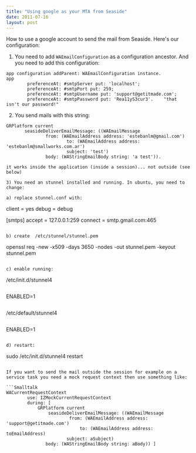 ```yaml
---
title: "Using google as your MTA from Seaside"
date: 2011-07-16
layout: post
---
```

How to use a google account to send the mail from Seaside. Here's our configuration:

1) You need to add `WAEmailConfiguration` as a configuration ancestor.
And you need to add this configuration:

```Smalltalk
app configuration addParent: WAEmailConfiguration instance.
app 
		preferenceAt: #smtpServer put: 'localhost';
		preferenceAt: #smtpPort put: 259;
		preferenceAt: #smtpUsername put: 'support@getitmade.com';
		preferenceAt: #smtpPassword put: 'Rea11yS3cur3'.    "that isn't our password!"
```

2) You send mails with this string:

```Smalltalk
GRPlatform current
       seasideDeliverEmailMessage: ((WAEmailMessage
               from: (WAEmailAddress address: 'estebanlm@gmail.com')
                       to: (WAEmailAddress address:  'estebanlm@smallworks.com.ar')
                       subject: 'test')
               body: (WAStringEmailBody string: 'a test')).

it works inside the application (inside a session)... not outside (see below)

3) You need an stunnel installed and running. In ubuntu, you need to change:

a) replace stunnel.conf with:
```
client = yes
debug = debug

[smtps]
accept = 127.0.0.1:259
connect = smtp.gmail.com:465
```

b) create  /etc/stunnel/stunnel.pem
```
openssl req -new -x509 -days 3650 -nodes -out stunnel.pem -keyout stunnel.pem
```

c) enable running:

```
/etc/init.d/stunnel4
```
```
ENABLED=1
```

```
/etc/default/stunnel4
```
```
ENABLED=1
```

d) restart:
```
sudo /etc/init.d/stunnel4 restart
```

If you want to send the mail outside the session for example on a service task you need a mock request context then use something like:

```Smalltalk
WACurrentRequestContext
		use: IZMockCurrentRequestContext 
		during: [ 
			GRPlatform current
       			seasideDeliverEmailMessage: ((WAEmailMessage
               			from: (WAEmailAddress address: 'support@getitmade.com')
                       		to: (WAEmailAddress address:  toEmailAddress)
                       subject: aSubject)
               body: (WAStringEmailBody string: aBody)) ]
```
